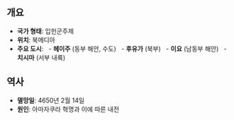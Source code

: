 ## 개요
- **국가 형태**: 입헌군주제
- **위치**: 북메디아
- **주요 도시**:
  - **헤이주** (동부 해안, 수도)
  - **후유가** (북부)
  - **이요** (남동부 해안)
  - **치시마** (서부 내륙)
## 역사
- **멸망일**: 4650년 2월 14일
- **원인**: 아마자쿠라 혁명과 이에 따른 내전